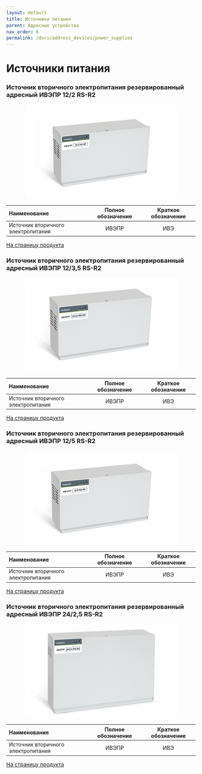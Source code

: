 ```yaml
---
layout: default
title: Источники питания
parent: Адресные устройства
nav_order: 6
permalink: /docs/address_devices/power_supplies
---
```


# Источники питания
### Источник вторичного электропитания резервированный адресный ИВЭПР 12/2 RS-R2

<p align="center">
<img src="../../assets/images/devices/ivepr_12_2.png">
</p>

|Наименование|Полное обозначение|Краткое обозначение|
|:---|:---:|:---:|
|Источник вторичного электропитания|ИВЭПР|ИВЭ|

<a href="https://products.rubezh.ru/products/ivepr_12_2_rs_r2-3341/" target="_blank">На страницу продукта</a>

### Источник вторичного электропитания резервированный адресный ИВЭПР 12/3,5 RS-R2

<p align="center">
<img src="../../assets/images/devices/ivepr_12_3.5.png">
</p>

|Наименование|Полное обозначение|Краткое обозначение|
|:---|:---:|:---:|
|Источник вторичного электропитания|ИВЭПР|ИВЭ|

<a href="https://products.rubezh.ru/products/ivepr_12_3_5_rs_r2-3318/" target="_blank">На страницу продукта</a>

### Источник вторичного электропитания резервированный адресный ИВЭПР 12/5 RS-R2

<p align="center">
<img src="../../assets/images/devices/ivepr_12_5.png">
</p>

|Наименование|Полное обозначение|Краткое обозначение|
|:---|:---:|:---:|
|Источник вторичного электропитания|ИВЭПР|ИВЭ|

<a href="https://products.rubezh.ru/products/ivepr_12_5_rs_r2-3319/" target="_blank">На страницу продукта</a>

### Источник вторичного электропитания резервированный адресный ИВЭПР 24/2,5 RS-R2

<p align="center">
<img src="../../assets/images/devices/ivepr_24_2.5.png">
</p>

|Наименование|Полное обозначение|Краткое обозначение|
|:---|:---:|:---:|
|Источник вторичного электропитания|ИВЭПР|ИВЭ|

<a href="https://products.rubezh.ru/products/ivepr_24_2_5_rs_r2-3342/" target="_blank">На страницу продукта</a>
